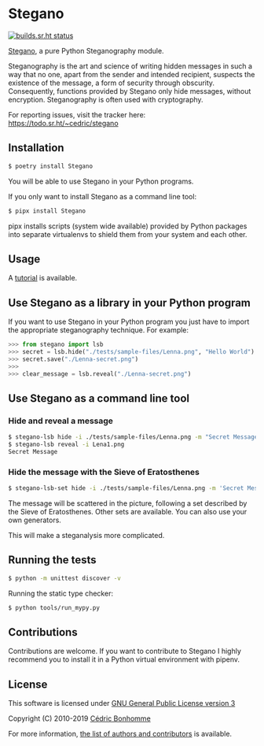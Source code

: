 # Stegano

[![builds.sr.ht status](https://builds.sr.ht/~cedric/Stegano.svg)](https://builds.sr.ht/~cedric/Stegano)


[Stegano](https://git.sr.ht/~cedric/Stegano), a pure Python
Steganography module.

Steganography is the art and science of writing hidden messages in such a way
that no one, apart from the sender and intended recipient, suspects the
existence of the message, a form of security through obscurity. Consequently,
functions provided by Stegano only hide messages, without encryption.
Steganography is often used with cryptography.

For reporting issues, visit the tracker here:
https://todo.sr.ht/~cedric/stegano


## Installation


```bash
$ poetry install Stegano
```

You will be able to use Stegano in your Python programs.

If you only want to install Stegano as a command line tool:

```bash
$ pipx install Stegano
```

pipx installs scripts (system wide available) provided by Python packages into
separate virtualenvs to shield them from your system and each other.


## Usage

A [tutorial](https://stegano.readthedocs.io) is available.


## Use Stegano as a library in your Python program

If you want to use Stegano in your Python program you just have to import the
appropriate steganography technique. For example:

```python
>>> from stegano import lsb
>>> secret = lsb.hide("./tests/sample-files/Lenna.png", "Hello World")
>>> secret.save("./Lenna-secret.png")
>>>
>>> clear_message = lsb.reveal("./Lenna-secret.png")
```


## Use Stegano as a command line tool

### Hide and reveal a message

```bash
$ stegano-lsb hide -i ./tests/sample-files/Lenna.png -m "Secret Message" -o Lena1.png
$ stegano-lsb reveal -i Lena1.png
Secret Message
```


### Hide the message with the Sieve of Eratosthenes

```bash
$ stegano-lsb-set hide -i ./tests/sample-files/Lenna.png -m 'Secret Message' --generator eratosthenes -o Lena2.png
```

The message will be scattered in the picture, following a set described by the
Sieve of Eratosthenes. Other sets are available. You can also use your own
generators.

This will make a steganalysis more complicated.


## Running the tests

```bash
$ python -m unittest discover -v
```

Running the static type checker:

```bash
$ python tools/run_mypy.py
```


## Contributions

Contributions are welcome. If you want to contribute to Stegano I highly
recommend you to install it in a Python virtual environment with pipenv.


## License

This software is licensed under
[GNU General Public License version 3](https://www.gnu.org/licenses/gpl-3.0.html)

Copyright (C) 2010-2019 [Cédric Bonhomme](https://www.cedricbonhomme.org)

For more information, [the list of authors and contributors](CONTRIBUTORS.md) is available.
